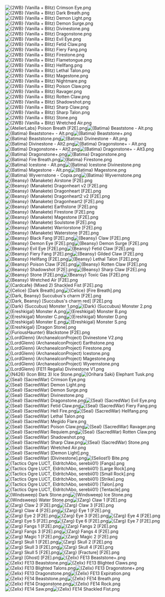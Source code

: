![{2WB} (Vanilla + Blitz) Crimson Eye.png](https://raw.githubusercontent.com/Klokinator/FE-Repo/main/Item%20Icons/Monster%20%2B%20Manakete/%7B2WB%7D%20(Vanilla%20+%20Blitz)%20Crimson%20Eye.png "{2WB} (Vanilla + Blitz) Crimson Eye.png")![{2WB} (Vanilla + Blitz) Dark Breath.png](https://raw.githubusercontent.com/Klokinator/FE-Repo/main/Item%20Icons/Monster%20%2B%20Manakete/%7B2WB%7D%20(Vanilla%20+%20Blitz)%20Dark%20Breath.png "{2WB} (Vanilla + Blitz) Dark Breath.png")![{2WB} (Vanilla + Blitz) Demon Light.png](https://raw.githubusercontent.com/Klokinator/FE-Repo/main/Item%20Icons/Monster%20%2B%20Manakete/%7B2WB%7D%20(Vanilla%20+%20Blitz)%20Demon%20Light.png "{2WB} (Vanilla + Blitz) Demon Light.png")![{2WB} (Vanilla + Blitz) Demon Surge.png](https://raw.githubusercontent.com/Klokinator/FE-Repo/main/Item%20Icons/Monster%20%2B%20Manakete/%7B2WB%7D%20(Vanilla%20+%20Blitz)%20Demon%20Surge.png "{2WB} (Vanilla + Blitz) Demon Surge.png")![{2WB} (Vanilla + Blitz) Divinestone.png](https://raw.githubusercontent.com/Klokinator/FE-Repo/main/Item%20Icons/Monster%20%2B%20Manakete/%7B2WB%7D%20(Vanilla%20+%20Blitz)%20Divinestone.png "{2WB} (Vanilla + Blitz) Divinestone.png")![{2WB} (Vanilla + Blitz) Dragonstone.png](https://raw.githubusercontent.com/Klokinator/FE-Repo/main/Item%20Icons/Monster%20%2B%20Manakete/%7B2WB%7D%20(Vanilla%20+%20Blitz)%20Dragonstone.png "{2WB} (Vanilla + Blitz) Dragonstone.png")![{2WB} (Vanilla + Blitz) Evil Eye.png](https://raw.githubusercontent.com/Klokinator/FE-Repo/main/Item%20Icons/Monster%20%2B%20Manakete/%7B2WB%7D%20(Vanilla%20+%20Blitz)%20Evil%20Eye.png "{2WB} (Vanilla + Blitz) Evil Eye.png")![{2WB} (Vanilla + Blitz) Fetid Claw.png](https://raw.githubusercontent.com/Klokinator/FE-Repo/main/Item%20Icons/Monster%20%2B%20Manakete/%7B2WB%7D%20(Vanilla%20+%20Blitz)%20Fetid%20Claw.png "{2WB} (Vanilla + Blitz) Fetid Claw.png")![{2WB} (Vanilla + Blitz) Fiery Fang.png](https://raw.githubusercontent.com/Klokinator/FE-Repo/main/Item%20Icons/Monster%20%2B%20Manakete/%7B2WB%7D%20(Vanilla%20+%20Blitz)%20Fiery%20Fang.png "{2WB} (Vanilla + Blitz) Fiery Fang.png")![{2WB} (Vanilla + Blitz) Firestone.png](https://raw.githubusercontent.com/Klokinator/FE-Repo/main/Item%20Icons/Monster%20%2B%20Manakete/%7B2WB%7D%20(Vanilla%20+%20Blitz)%20Firestone.png "{2WB} (Vanilla + Blitz) Firestone.png")![{2WB} (Vanilla + Blitz) Flametongue.png](https://raw.githubusercontent.com/Klokinator/FE-Repo/main/Item%20Icons/Monster%20%2B%20Manakete/%7B2WB%7D%20(Vanilla%20+%20Blitz)%20Flametongue.png "{2WB} (Vanilla + Blitz) Flametongue.png")![{2WB} (Vanilla + Blitz) Hellfang.png](https://raw.githubusercontent.com/Klokinator/FE-Repo/main/Item%20Icons/Monster%20%2B%20Manakete/%7B2WB%7D%20(Vanilla%20+%20Blitz)%20Hellfang.png "{2WB} (Vanilla + Blitz) Hellfang.png")![{2WB} (Vanilla + Blitz) Lethal Talon.png](https://raw.githubusercontent.com/Klokinator/FE-Repo/main/Item%20Icons/Monster%20%2B%20Manakete/%7B2WB%7D%20(Vanilla%20+%20Blitz)%20Lethal%20Talon.png "{2WB} (Vanilla + Blitz) Lethal Talon.png")![{2WB} (Vanilla + Blitz) Magestone.png](https://raw.githubusercontent.com/Klokinator/FE-Repo/main/Item%20Icons/Monster%20%2B%20Manakete/%7B2WB%7D%20(Vanilla%20+%20Blitz)%20Magestone.png "{2WB} (Vanilla + Blitz) Magestone.png")![{2WB} (Vanilla + Blitz) Nightmare.png](https://raw.githubusercontent.com/Klokinator/FE-Repo/main/Item%20Icons/Monster%20%2B%20Manakete/%7B2WB%7D%20(Vanilla%20+%20Blitz)%20Nightmare.png "{2WB} (Vanilla + Blitz) Nightmare.png")![{2WB} (Vanilla + Blitz) Poison Claw.png](https://raw.githubusercontent.com/Klokinator/FE-Repo/main/Item%20Icons/Monster%20%2B%20Manakete/%7B2WB%7D%20(Vanilla%20+%20Blitz)%20Poison%20Claw.png "{2WB} (Vanilla + Blitz) Poison Claw.png")![{2WB} (Vanilla + Blitz) Ravager.png](https://raw.githubusercontent.com/Klokinator/FE-Repo/main/Item%20Icons/Monster%20%2B%20Manakete/%7B2WB%7D%20(Vanilla%20+%20Blitz)%20Ravager.png "{2WB} (Vanilla + Blitz) Ravager.png")![{2WB} (Vanilla + Blitz) Rotten Claw.png](https://raw.githubusercontent.com/Klokinator/FE-Repo/main/Item%20Icons/Monster%20%2B%20Manakete/%7B2WB%7D%20(Vanilla%20+%20Blitz)%20Rotten%20Claw.png "{2WB} (Vanilla + Blitz) Rotten Claw.png")![{2WB} (Vanilla + Blitz) Shadowshot.png](https://raw.githubusercontent.com/Klokinator/FE-Repo/main/Item%20Icons/Monster%20%2B%20Manakete/%7B2WB%7D%20(Vanilla%20+%20Blitz)%20Shadowshot.png "{2WB} (Vanilla + Blitz) Shadowshot.png")![{2WB} (Vanilla + Blitz) Sharp Claw.png](https://raw.githubusercontent.com/Klokinator/FE-Repo/main/Item%20Icons/Monster%20%2B%20Manakete/%7B2WB%7D%20(Vanilla%20+%20Blitz)%20Sharp%20Claw.png "{2WB} (Vanilla + Blitz) Sharp Claw.png")![{2WB} (Vanilla + Blitz) Sharp Talon.png](https://raw.githubusercontent.com/Klokinator/FE-Repo/main/Item%20Icons/Monster%20%2B%20Manakete/%7B2WB%7D%20(Vanilla%20+%20Blitz)%20Sharp%20Talon.png "{2WB} (Vanilla + Blitz) Sharp Talon.png")![{2WB} (Vanilla + Blitz) Stone.png](https://raw.githubusercontent.com/Klokinator/FE-Repo/main/Item%20Icons/Monster%20%2B%20Manakete/%7B2WB%7D%20(Vanilla%20+%20Blitz)%20Stone.png "{2WB} (Vanilla + Blitz) Stone.png")![{2WB} (Vanilla + Blitz) Wretched Air.png](https://raw.githubusercontent.com/Klokinator/FE-Repo/main/Item%20Icons/Monster%20%2B%20Manakete/%7B2WB%7D%20(Vanilla%20+%20Blitz)%20Wretched%20Air.png "{2WB} (Vanilla + Blitz) Wretched Air.png")![{AtelierLabs} Poison Breath [F2E].png](https://raw.githubusercontent.com/Klokinator/FE-Repo/main/Item%20Icons/Monster%20%2B%20Manakete/%7BAtelierLabs%7D%20Poison%20Breath%20%5BF2E%5D.png "{AtelierLabs} Poison Breath [F2E].png")![{Batima} Beaststone - Alt.png](https://raw.githubusercontent.com/Klokinator/FE-Repo/main/Item%20Icons/Monster%20%2B%20Manakete/%7BBatima%7D%20Beaststone%20-%20Alt.png "{Batima} Beaststone - Alt.png")![{Batima} Beaststone+ - Alt.png](https://raw.githubusercontent.com/Klokinator/FE-Repo/main/Item%20Icons/Monster%20%2B%20Manakete/%7BBatima%7D%20Beaststone+%20-%20Alt.png "{Batima} Beaststone+ - Alt.png")![{Batima} Beaststone+.png](https://raw.githubusercontent.com/Klokinator/FE-Repo/main/Item%20Icons/Monster%20%2B%20Manakete/%7BBatima%7D%20Beaststone+.png "{Batima} Beaststone+.png")![{Batima} Beaststone.png](https://raw.githubusercontent.com/Klokinator/FE-Repo/main/Item%20Icons/Monster%20%2B%20Manakete/%7BBatima%7D%20Beaststone.png "{Batima} Beaststone.png")![{Batima} Divinestone - Alt.png](https://raw.githubusercontent.com/Klokinator/FE-Repo/main/Item%20Icons/Monster%20%2B%20Manakete/%7BBatima%7D%20Divinestone%20-%20Alt.png "{Batima} Divinestone - Alt.png")![{Batima} Divinestone - Alt2.png](https://raw.githubusercontent.com/Klokinator/FE-Repo/main/Item%20Icons/Monster%20%2B%20Manakete/%7BBatima%7D%20Divinestone%20-%20Alt2.png "{Batima} Divinestone - Alt2.png")![{Batima} Dragonstone+ - Alt.png](https://raw.githubusercontent.com/Klokinator/FE-Repo/main/Item%20Icons/Monster%20%2B%20Manakete/%7BBatima%7D%20Dragonstone+%20-%20Alt.png "{Batima} Dragonstone+ - Alt.png")![{Batima} Dragonstone+ - Alt2.png](https://raw.githubusercontent.com/Klokinator/FE-Repo/main/Item%20Icons/Monster%20%2B%20Manakete/%7BBatima%7D%20Dragonstone+%20-%20Alt2.png "{Batima} Dragonstone+ - Alt2.png")![{Batima} Dragonstone+ - Alt3.png](https://raw.githubusercontent.com/Klokinator/FE-Repo/main/Item%20Icons/Monster%20%2B%20Manakete/%7BBatima%7D%20Dragonstone+%20-%20Alt3.png "{Batima} Dragonstone+ - Alt3.png")![{Batima} Dragonstone+.png](https://raw.githubusercontent.com/Klokinator/FE-Repo/main/Item%20Icons/Monster%20%2B%20Manakete/%7BBatima%7D%20Dragonstone+.png "{Batima} Dragonstone+.png")![{Batima} Dragonstone.png](https://raw.githubusercontent.com/Klokinator/FE-Repo/main/Item%20Icons/Monster%20%2B%20Manakete/%7BBatima%7D%20Dragonstone.png "{Batima} Dragonstone.png")![{Batima} Fire Breath.png](https://raw.githubusercontent.com/Klokinator/FE-Repo/main/Item%20Icons/Monster%20%2B%20Manakete/%7BBatima%7D%20Fire%20Breath.png "{Batima} Fire Breath.png")![{Batima} Firestone.png](https://raw.githubusercontent.com/Klokinator/FE-Repo/main/Item%20Icons/Monster%20%2B%20Manakete/%7BBatima%7D%20Firestone.png "{Batima} Firestone.png")![{Batima} Icestone - Alt.png](https://raw.githubusercontent.com/Klokinator/FE-Repo/main/Item%20Icons/Monster%20%2B%20Manakete/%7BBatima%7D%20Icestone%20-%20Alt.png "{Batima} Icestone - Alt.png")![{Batima} Icestone Divinestone.png](https://raw.githubusercontent.com/Klokinator/FE-Repo/main/Item%20Icons/Monster%20%2B%20Manakete/%7BBatima%7D%20Icestone%20Divinestone.png "{Batima} Icestone Divinestone.png")![{Batima} Magestone - Alt.png](https://raw.githubusercontent.com/Klokinator/FE-Repo/main/Item%20Icons/Monster%20%2B%20Manakete/%7BBatima%7D%20Magestone%20-%20Alt.png "{Batima} Magestone - Alt.png")![{Batima} Magestone.png](https://raw.githubusercontent.com/Klokinator/FE-Repo/main/Item%20Icons/Monster%20%2B%20Manakete/%7BBatima%7D%20Magestone.png "{Batima} Magestone.png")![{Batima} Wyvernstone - Copia.png](https://raw.githubusercontent.com/Klokinator/FE-Repo/main/Item%20Icons/Monster%20%2B%20Manakete/%7BBatima%7D%20Wyvernstone%20-%20Copia.png "{Batima} Wyvernstone - Copia.png")![{Batima} Wyvernstone.png](https://raw.githubusercontent.com/Klokinator/FE-Repo/main/Item%20Icons/Monster%20%2B%20Manakete/%7BBatima%7D%20Wyvernstone.png "{Batima} Wyvernstone.png")![{Beansy} (Manakete) Airstone [F2E].png](https://raw.githubusercontent.com/Klokinator/FE-Repo/main/Item%20Icons/Monster%20%2B%20Manakete/%7BBeansy%7D%20(Manakete)%20Airstone%20%5BF2E%5D.png "{Beansy} (Manakete) Airstone [F2E].png")![{Beansy} (Manakete) Dragonheart v2 [F2E].png](https://raw.githubusercontent.com/Klokinator/FE-Repo/main/Item%20Icons/Monster%20%2B%20Manakete/%7BBeansy%7D%20(Manakete)%20Dragonheart%20v2%20%5BF2E%5D.png "{Beansy} (Manakete) Dragonheart v2 [F2E].png")![{Beansy} (Manakete) Dragonheart [F2E].png](https://raw.githubusercontent.com/Klokinator/FE-Repo/main/Item%20Icons/Monster%20%2B%20Manakete/%7BBeansy%7D%20(Manakete)%20Dragonheart%20%5BF2E%5D.png "{Beansy} (Manakete) Dragonheart [F2E].png")![{Beansy} (Manakete) Dragonheart2 v2 [F2E].png](https://raw.githubusercontent.com/Klokinator/FE-Repo/main/Item%20Icons/Monster%20%2B%20Manakete/%7BBeansy%7D%20(Manakete)%20Dragonheart2%20v2%20%5BF2E%5D.png "{Beansy} (Manakete) Dragonheart2 v2 [F2E].png")![{Beansy} (Manakete) Dragonheart2 [F2E].png](https://raw.githubusercontent.com/Klokinator/FE-Repo/main/Item%20Icons/Monster%20%2B%20Manakete/%7BBeansy%7D%20(Manakete)%20Dragonheart2%20%5BF2E%5D.png "{Beansy} (Manakete) Dragonheart2 [F2E].png")![{Beansy} (Manakete) Earthstone [F2E].png](https://raw.githubusercontent.com/Klokinator/FE-Repo/main/Item%20Icons/Monster%20%2B%20Manakete/%7BBeansy%7D%20(Manakete)%20Earthstone%20%5BF2E%5D.png "{Beansy} (Manakete) Earthstone [F2E].png")![{Beansy} (Manakete) Firestone [F2E].png](https://raw.githubusercontent.com/Klokinator/FE-Repo/main/Item%20Icons/Monster%20%2B%20Manakete/%7BBeansy%7D%20(Manakete)%20Firestone%20%5BF2E%5D.png "{Beansy} (Manakete) Firestone [F2E].png")![{Beansy} (Manakete) Magestone [F2E].png](https://raw.githubusercontent.com/Klokinator/FE-Repo/main/Item%20Icons/Monster%20%2B%20Manakete/%7BBeansy%7D%20(Manakete)%20Magestone%20%5BF2E%5D.png "{Beansy} (Manakete) Magestone [F2E].png")![{Beansy} (Manakete) Soulstone [F2E].png](https://raw.githubusercontent.com/Klokinator/FE-Repo/main/Item%20Icons/Monster%20%2B%20Manakete/%7BBeansy%7D%20(Manakete)%20Soulstone%20%5BF2E%5D.png "{Beansy} (Manakete) Soulstone [F2E].png")![{Beansy} (Manakete) Warriorstone [F2E].png](https://raw.githubusercontent.com/Klokinator/FE-Repo/main/Item%20Icons/Monster%20%2B%20Manakete/%7BBeansy%7D%20(Manakete)%20Warriorstone%20%5BF2E%5D.png "{Beansy} (Manakete) Warriorstone [F2E].png")![{Beansy} (Manakete) Waterstone [F2E].png](https://raw.githubusercontent.com/Klokinator/FE-Repo/main/Item%20Icons/Monster%20%2B%20Manakete/%7BBeansy%7D%20(Manakete)%20Waterstone%20%5BF2E%5D.png "{Beansy} (Manakete) Waterstone [F2E].png")![{Beansy} Black Fang [F2E].png](https://raw.githubusercontent.com/Klokinator/FE-Repo/main/Item%20Icons/Monster%20%2B%20Manakete/%7BBeansy%7D%20Black%20Fang%20%5BF2E%5D.png "{Beansy} Black Fang [F2E].png")![{Beansy} Claw [F2E].png](https://raw.githubusercontent.com/Klokinator/FE-Repo/main/Item%20Icons/Monster%20%2B%20Manakete/%7BBeansy%7D%20Claw%20%5BF2E%5D.png "{Beansy} Claw [F2E].png")![{Beansy} Demon Eye [F2E].png](https://raw.githubusercontent.com/Klokinator/FE-Repo/main/Item%20Icons/Monster%20%2B%20Manakete/%7BBeansy%7D%20Demon%20Eye%20%5BF2E%5D.png "{Beansy} Demon Eye [F2E].png")![{Beansy} Demon Surge [F2E].png](https://raw.githubusercontent.com/Klokinator/FE-Repo/main/Item%20Icons/Monster%20%2B%20Manakete/%7BBeansy%7D%20Demon%20Surge%20%5BF2E%5D.png "{Beansy} Demon Surge [F2E].png")![{Beansy} Evil Eye [F2E].png](https://raw.githubusercontent.com/Klokinator/FE-Repo/main/Item%20Icons/Monster%20%2B%20Manakete/%7BBeansy%7D%20Evil%20Eye%20%5BF2E%5D.png "{Beansy} Evil Eye [F2E].png")![{Beansy} Fetid Claw [F2E].png](https://raw.githubusercontent.com/Klokinator/FE-Repo/main/Item%20Icons/Monster%20%2B%20Manakete/%7BBeansy%7D%20Fetid%20Claw%20%5BF2E%5D.png "{Beansy} Fetid Claw [F2E].png")![{Beansy} Fiery Fang [F2E].png](https://raw.githubusercontent.com/Klokinator/FE-Repo/main/Item%20Icons/Monster%20%2B%20Manakete/%7BBeansy%7D%20Fiery%20Fang%20%5BF2E%5D.png "{Beansy} Fiery Fang [F2E].png")![{Beansy} Gilded Claw [F2E].png](https://raw.githubusercontent.com/Klokinator/FE-Repo/main/Item%20Icons/Monster%20%2B%20Manakete/%7BBeansy%7D%20Gilded%20Claw%20%5BF2E%5D.png "{Beansy} Gilded Claw [F2E].png")![{Beansy} Hellfang [F2E].png](https://raw.githubusercontent.com/Klokinator/FE-Repo/main/Item%20Icons/Monster%20%2B%20Manakete/%7BBeansy%7D%20Hellfang%20%5BF2E%5D.png "{Beansy} Hellfang [F2E].png")![{Beansy} Lethal Talon [F2E].png](https://raw.githubusercontent.com/Klokinator/FE-Repo/main/Item%20Icons/Monster%20%2B%20Manakete/%7BBeansy%7D%20Lethal%20Talon%20%5BF2E%5D.png "{Beansy} Lethal Talon [F2E].png")![{Beansy} Poison Claw [F2E].png](https://raw.githubusercontent.com/Klokinator/FE-Repo/main/Item%20Icons/Monster%20%2B%20Manakete/%7BBeansy%7D%20Poison%20Claw%20%5BF2E%5D.png "{Beansy} Poison Claw [F2E].png")![{Beansy} Rotten Claw [F2E].png](https://raw.githubusercontent.com/Klokinator/FE-Repo/main/Item%20Icons/Monster%20%2B%20Manakete/%7BBeansy%7D%20Rotten%20Claw%20%5BF2E%5D.png "{Beansy} Rotten Claw [F2E].png")![{Beansy} Shadowshot [F2E].png](https://raw.githubusercontent.com/Klokinator/FE-Repo/main/Item%20Icons/Monster%20%2B%20Manakete/%7BBeansy%7D%20Shadowshot%20%5BF2E%5D.png "{Beansy} Shadowshot [F2E].png")![{Beansy} Sharp Claw [F2E].png](https://raw.githubusercontent.com/Klokinator/FE-Repo/main/Item%20Icons/Monster%20%2B%20Manakete/%7BBeansy%7D%20Sharp%20Claw%20%5BF2E%5D.png "{Beansy} Sharp Claw [F2E].png")![{Beansy} Stone [F2E].png](https://raw.githubusercontent.com/Klokinator/FE-Repo/main/Item%20Icons/Monster%20%2B%20Manakete/%7BBeansy%7D%20Stone%20%5BF2E%5D.png "{Beansy} Stone [F2E].png")![{Beansy} Toxic Gas [F2E].png](https://raw.githubusercontent.com/Klokinator/FE-Repo/main/Item%20Icons/Monster%20%2B%20Manakete/%7BBeansy%7D%20Toxic%20Gas%20%5BF2E%5D.png "{Beansy} Toxic Gas [F2E].png")![{Beansy} Wretched Air [F2E].png](https://raw.githubusercontent.com/Klokinator/FE-Repo/main/Item%20Icons/Monster%20%2B%20Manakete/%7BBeansy%7D%20Wretched%20Air%20%5BF2E%5D.png "{Beansy} Wretched Air [F2E].png")![{Cardcafe} (Mixed 2) Shackled Fist [F2E].png](https://raw.githubusercontent.com/Klokinator/FE-Repo/main/Item%20Icons/Monster%20%2B%20Manakete/%7BCardcafe%7D%20(Mixed%202)%20Shackled%20Fist%20%5BF2E%5D.png "{Cardcafe} (Mixed 2) Shackled Fist [F2E].png")![{Celice} [Dark Breath].png](https://raw.githubusercontent.com/Klokinator/FE-Repo/main/Item%20Icons/Monster%20%2B%20Manakete/%7BCelice%7D%20%5BDark%20Breath%5D.png "{Celice} [Dark Breath].png")![{Celice} [Fire Breath].png](https://raw.githubusercontent.com/Klokinator/FE-Repo/main/Item%20Icons/Monster%20%2B%20Manakete/%7BCelice%7D%20%5BFire%20Breath%5D.png "{Celice} [Fire Breath].png")![{Dark, Beansy} Succubus's charm [F2E].png](https://raw.githubusercontent.com/Klokinator/FE-Repo/main/Item%20Icons/Monster%20%2B%20Manakete/%7BDark,%20Beansy%7D%20Succubus's%20charm%20%5BF2E%5D.png "{Dark, Beansy} Succubus's charm [F2E].png")![{Dark, Beansy} [Succubus's charm red] [F2E].png](https://raw.githubusercontent.com/Klokinator/FE-Repo/main/Item%20Icons/Monster%20%2B%20Manakete/%7BDark,%20Beansy%7D%20%5BSuccubus's%20charm%20red%5D%20%5BF2E%5D.png "{Dark, Beansy} [Succubus's charm red] [F2E].png")![{Dark} (Succubus) Monster 1.png](https://raw.githubusercontent.com/Klokinator/FE-Repo/main/Item%20Icons/Monster%20%2B%20Manakete/%7BDark%7D%20(Succubus)%20Monster%201.png "{Dark} (Succubus) Monster 1.png")![{Dark} (Succubus) Monster 2.png](https://raw.githubusercontent.com/Klokinator/FE-Repo/main/Item%20Icons/Monster%20%2B%20Manakete/%7BDark%7D%20(Succubus)%20Monster%202.png "{Dark} (Succubus) Monster 2.png")![{Ereshkigal} Monster A.png](https://raw.githubusercontent.com/Klokinator/FE-Repo/main/Item%20Icons/Monster%20%2B%20Manakete/%7BEreshkigal%7D%20Monster%20A.png "{Ereshkigal} Monster A.png")![{Ereshkigal} Monster B.png](https://raw.githubusercontent.com/Klokinator/FE-Repo/main/Item%20Icons/Monster%20%2B%20Manakete/%7BEreshkigal%7D%20Monster%20B.png "{Ereshkigal} Monster B.png")![{Ereshkigal} Monster C.png](https://raw.githubusercontent.com/Klokinator/FE-Repo/main/Item%20Icons/Monster%20%2B%20Manakete/%7BEreshkigal%7D%20Monster%20C.png "{Ereshkigal} Monster C.png")![{Ereshkigal} Monster D.png](https://raw.githubusercontent.com/Klokinator/FE-Repo/main/Item%20Icons/Monster%20%2B%20Manakete/%7BEreshkigal%7D%20Monster%20D.png "{Ereshkigal} Monster D.png")![{Ereshkigal} Monster E.png](https://raw.githubusercontent.com/Klokinator/FE-Repo/main/Item%20Icons/Monster%20%2B%20Manakete/%7BEreshkigal%7D%20Monster%20E.png "{Ereshkigal} Monster E.png")![{Ereshkigal} Monster S.png](https://raw.githubusercontent.com/Klokinator/FE-Repo/main/Item%20Icons/Monster%20%2B%20Manakete/%7BEreshkigal%7D%20Monster%20S.png "{Ereshkigal} Monster S.png")![{Ereshkigal} [Dragon Stone].png](https://raw.githubusercontent.com/Klokinator/FE-Repo/main/Item%20Icons/Monster%20%2B%20Manakete/%7BEreshkigal%7D%20%5BDragon%20Stone%5D.png "{Ereshkigal} [Dragon Stone].png")![{FuriousHaunter} Blackstone [F2E].png](https://raw.githubusercontent.com/Klokinator/FE-Repo/main/Item%20Icons/Monster%20%2B%20Manakete/%7BFuriousHaunter%7D%20Blackstone%20%5BF2E%5D.png "{FuriousHaunter} Blackstone [F2E].png")![{LordGlenn} (ArchaneaIconProject) Divinestone V2.png](https://raw.githubusercontent.com/Klokinator/FE-Repo/main/Item%20Icons/Monster%20%2B%20Manakete/%7BLordGlenn%7D%20(ArchaneaIconProject)%20Divinestone%20V2.png "{LordGlenn} (ArchaneaIconProject) Divinestone V2.png")![{LordGlenn} (ArchaneaIconProject) Earthstone.png](https://raw.githubusercontent.com/Klokinator/FE-Repo/main/Item%20Icons/Monster%20%2B%20Manakete/%7BLordGlenn%7D%20(ArchaneaIconProject)%20Earthstone.png "{LordGlenn} (ArchaneaIconProject) Earthstone.png")![{LordGlenn} (ArchaneaIconProject) Firestone.png](https://raw.githubusercontent.com/Klokinator/FE-Repo/main/Item%20Icons/Monster%20%2B%20Manakete/%7BLordGlenn%7D%20(ArchaneaIconProject)%20Firestone.png "{LordGlenn} (ArchaneaIconProject) Firestone.png")![{LordGlenn} (ArchaneaIconProject) Icestone.png](https://raw.githubusercontent.com/Klokinator/FE-Repo/main/Item%20Icons/Monster%20%2B%20Manakete/%7BLordGlenn%7D%20(ArchaneaIconProject)%20Icestone.png "{LordGlenn} (ArchaneaIconProject) Icestone.png")![{LordGlenn} (ArchaneaIconProject) Magestone.png](https://raw.githubusercontent.com/Klokinator/FE-Repo/main/Item%20Icons/Monster%20%2B%20Manakete/%7BLordGlenn%7D%20(ArchaneaIconProject)%20Magestone.png "{LordGlenn} (ArchaneaIconProject) Magestone.png")![{LordGlenn} (ArchaneaIconProject) Wyvernstone.png](https://raw.githubusercontent.com/Klokinator/FE-Repo/main/Item%20Icons/Monster%20%2B%20Manakete/%7BLordGlenn%7D%20(ArchaneaIconProject)%20Wyvernstone.png "{LordGlenn} (ArchaneaIconProject) Wyvernstone.png")![{LordGlenn} (FE11 Regalia) Divinestone V1.png](https://raw.githubusercontent.com/Klokinator/FE-Repo/main/Item%20Icons/Monster%20%2B%20Manakete/%7BLordGlenn%7D%20(FE11%20Regalia)%20Divinestone%20V1.png "{LordGlenn} (FE11 Regalia) Divinestone V1.png")![{N426} (Icon Blitz 3) Ice Stone.png](https://raw.githubusercontent.com/Klokinator/FE-Repo/main/Item%20Icons/Monster%20%2B%20Manakete/%7BN426%7D%20(Icon%20Blitz%203)%20Ice%20Stone.png "{N426} (Icon Blitz 3) Ice Stone.png")![{Orihara Saki} Elephant Tusk.png](https://raw.githubusercontent.com/Klokinator/FE-Repo/main/Item%20Icons/Monster%20%2B%20Manakete/%7BOrihara%20Saki%7D%20Elephant%20Tusk.png "{Orihara Saki} Elephant Tusk.png")![{Seal} (SacredWar) Crimson Eye.png](https://raw.githubusercontent.com/Klokinator/FE-Repo/main/Item%20Icons/Monster%20%2B%20Manakete/%7BSeal%7D%20(SacredWar)%20Crimson%20Eye.png "{Seal} (SacredWar) Crimson Eye.png")![{Seal} (SacredWar) Demon Light.png](https://raw.githubusercontent.com/Klokinator/FE-Repo/main/Item%20Icons/Monster%20%2B%20Manakete/%7BSeal%7D%20(SacredWar)%20Demon%20Light.png "{Seal} (SacredWar) Demon Light.png")![{Seal} (SacredWar) Demon Surge.png](https://raw.githubusercontent.com/Klokinator/FE-Repo/main/Item%20Icons/Monster%20%2B%20Manakete/%7BSeal%7D%20(SacredWar)%20Demon%20Surge.png "{Seal} (SacredWar) Demon Surge.png")![{Seal} (SacredWar) Divinestone.png](https://raw.githubusercontent.com/Klokinator/FE-Repo/main/Item%20Icons/Monster%20%2B%20Manakete/%7BSeal%7D%20(SacredWar)%20Divinestone.png "{Seal} (SacredWar) Divinestone.png")![{Seal} (SacredWar) Dragonstone.png](https://raw.githubusercontent.com/Klokinator/FE-Repo/main/Item%20Icons/Monster%20%2B%20Manakete/%7BSeal%7D%20(SacredWar)%20Dragonstone.png "{Seal} (SacredWar) Dragonstone.png")![{Seal} (SacredWar) Evil Eye.png](https://raw.githubusercontent.com/Klokinator/FE-Repo/main/Item%20Icons/Monster%20%2B%20Manakete/%7BSeal%7D%20(SacredWar)%20Evil%20Eye.png "{Seal} (SacredWar) Evil Eye.png")![{Seal} (SacredWar) Fetid Claw.png](https://raw.githubusercontent.com/Klokinator/FE-Repo/main/Item%20Icons/Monster%20%2B%20Manakete/%7BSeal%7D%20(SacredWar)%20Fetid%20Claw.png "{Seal} (SacredWar) Fetid Claw.png")![{Seal} (SacredWar) Fiery Fang.png](https://raw.githubusercontent.com/Klokinator/FE-Repo/main/Item%20Icons/Monster%20%2B%20Manakete/%7BSeal%7D%20(SacredWar)%20Fiery%20Fang.png "{Seal} (SacredWar) Fiery Fang.png")![{Seal} (SacredWar) Hell Fire.png](https://raw.githubusercontent.com/Klokinator/FE-Repo/main/Item%20Icons/Monster%20%2B%20Manakete/%7BSeal%7D%20(SacredWar)%20Hell%20Fire.png "{Seal} (SacredWar) Hell Fire.png")![{Seal} (SacredWar) Hellfang.png](https://raw.githubusercontent.com/Klokinator/FE-Repo/main/Item%20Icons/Monster%20%2B%20Manakete/%7BSeal%7D%20(SacredWar)%20Hellfang.png "{Seal} (SacredWar) Hellfang.png")![{Seal} (SacredWar) Lethal Talon.png](https://raw.githubusercontent.com/Klokinator/FE-Repo/main/Item%20Icons/Monster%20%2B%20Manakete/%7BSeal%7D%20(SacredWar)%20Lethal%20Talon.png "{Seal} (SacredWar) Lethal Talon.png")![{Seal} (SacredWar) Megido Flare.png](https://raw.githubusercontent.com/Klokinator/FE-Repo/main/Item%20Icons/Monster%20%2B%20Manakete/%7BSeal%7D%20(SacredWar)%20Megido%20Flare.png "{Seal} (SacredWar) Megido Flare.png")![{Seal} (SacredWar) Poison Claw.png](https://raw.githubusercontent.com/Klokinator/FE-Repo/main/Item%20Icons/Monster%20%2B%20Manakete/%7BSeal%7D%20(SacredWar)%20Poison%20Claw.png "{Seal} (SacredWar) Poison Claw.png")![{Seal} (SacredWar) Ravager.png](https://raw.githubusercontent.com/Klokinator/FE-Repo/main/Item%20Icons/Monster%20%2B%20Manakete/%7BSeal%7D%20(SacredWar)%20Ravager.png "{Seal} (SacredWar) Ravager.png")![{Seal} (SacredWar) Requiem.png](https://raw.githubusercontent.com/Klokinator/FE-Repo/main/Item%20Icons/Monster%20%2B%20Manakete/%7BSeal%7D%20(SacredWar)%20Requiem.png "{Seal} (SacredWar) Requiem.png")![{Seal} (SacredWar) Rotten Claw.png](https://raw.githubusercontent.com/Klokinator/FE-Repo/main/Item%20Icons/Monster%20%2B%20Manakete/%7BSeal%7D%20(SacredWar)%20Rotten%20Claw.png "{Seal} (SacredWar) Rotten Claw.png")![{Seal} (SacredWar) Shadowshot.png](https://raw.githubusercontent.com/Klokinator/FE-Repo/main/Item%20Icons/Monster%20%2B%20Manakete/%7BSeal%7D%20(SacredWar)%20Shadowshot.png "{Seal} (SacredWar) Shadowshot.png")![{Seal} (SacredWar) Sharp Claw.png](https://raw.githubusercontent.com/Klokinator/FE-Repo/main/Item%20Icons/Monster%20%2B%20Manakete/%7BSeal%7D%20(SacredWar)%20Sharp%20Claw.png "{Seal} (SacredWar) Sharp Claw.png")![{Seal} (SacredWar) Stone.png](https://raw.githubusercontent.com/Klokinator/FE-Repo/main/Item%20Icons/Monster%20%2B%20Manakete/%7BSeal%7D%20(SacredWar)%20Stone.png "{Seal} (SacredWar) Stone.png")![{Seal} (SacredWar) Wretched Air.png](https://raw.githubusercontent.com/Klokinator/FE-Repo/main/Item%20Icons/Monster%20%2B%20Manakete/%7BSeal%7D%20(SacredWar)%20Wretched%20Air.png "{Seal} (SacredWar) Wretched Air.png")![{Seal} (SacredWar) [Demon Light].png](https://raw.githubusercontent.com/Klokinator/FE-Repo/main/Item%20Icons/Monster%20%2B%20Manakete/%7BSeal%7D%20(SacredWar)%20%5BDemon%20Light%5D.png "{Seal} (SacredWar) [Demon Light].png")![{Seal} (SacredWar) [Divinestone].png](https://raw.githubusercontent.com/Klokinator/FE-Repo/main/Item%20Icons/Monster%20%2B%20Manakete/%7BSeal%7D%20(SacredWar)%20%5BDivinestone%5D.png "{Seal} (SacredWar) [Divinestone].png")![{Seliost1} Bite.png](https://raw.githubusercontent.com/Klokinator/FE-Repo/main/Item%20Icons/Monster%20%2B%20Manakete/%7BSeliost1%7D%20Bite.png "{Seliost1} Bite.png")![{Tactics Ogre LUCT, EldritchAbo, serebii01} [Fangs].png](https://raw.githubusercontent.com/Klokinator/FE-Repo/main/Item%20Icons/Monster%20%2B%20Manakete/%7BTactics%20Ogre%20LUCT,%20EldritchAbo,%20serebii01%7D%20%5BFangs%5D.png "{Tactics Ogre LUCT, EldritchAbo, serebii01} [Fangs].png")![{Tactics Ogre LUCT, EldritchAbo, serebii01} [Large Rock].png](https://raw.githubusercontent.com/Klokinator/FE-Repo/main/Item%20Icons/Monster%20%2B%20Manakete/%7BTactics%20Ogre%20LUCT,%20EldritchAbo,%20serebii01%7D%20%5BLarge%20Rock%5D.png "{Tactics Ogre LUCT, EldritchAbo, serebii01} [Large Rock].png")![{Tactics Ogre LUCT, EldritchAbo, serebii01} [Small Rock].png](https://raw.githubusercontent.com/Klokinator/FE-Repo/main/Item%20Icons/Monster%20%2B%20Manakete/%7BTactics%20Ogre%20LUCT,%20EldritchAbo,%20serebii01%7D%20%5BSmall%20Rock%5D.png "{Tactics Ogre LUCT, EldritchAbo, serebii01} [Small Rock].png")![{Tactics Ogre LUCT, EldritchAbo, serebii01} [Strike].png](https://raw.githubusercontent.com/Klokinator/FE-Repo/main/Item%20Icons/Monster%20%2B%20Manakete/%7BTactics%20Ogre%20LUCT,%20EldritchAbo,%20serebii01%7D%20%5BStrike%5D.png "{Tactics Ogre LUCT, EldritchAbo, serebii01} [Strike].png")![{Tactics Ogre LUCT, EldritchAbo, serebii01} [Talon].png](https://raw.githubusercontent.com/Klokinator/FE-Repo/main/Item%20Icons/Monster%20%2B%20Manakete/%7BTactics%20Ogre%20LUCT,%20EldritchAbo,%20serebii01%7D%20%5BTalon%5D.png "{Tactics Ogre LUCT, EldritchAbo, serebii01} [Talon].png")![{Tactics Ogre LUCT, EldritchAbo, serebii01} [Tentacle].png](https://raw.githubusercontent.com/Klokinator/FE-Repo/main/Item%20Icons/Monster%20%2B%20Manakete/%7BTactics%20Ogre%20LUCT,%20EldritchAbo,%20serebii01%7D%20%5BTentacle%5D.png "{Tactics Ogre LUCT, EldritchAbo, serebii01} [Tentacle].png")![{Windsweep} Dark Stone.png](https://raw.githubusercontent.com/Klokinator/FE-Repo/main/Item%20Icons/Monster%20%2B%20Manakete/%7BWindsweep%7D%20Dark%20Stone.png "{Windsweep} Dark Stone.png")![{Windsweep} Ice Stone.png](https://raw.githubusercontent.com/Klokinator/FE-Repo/main/Item%20Icons/Monster%20%2B%20Manakete/%7BWindsweep%7D%20Ice%20Stone.png "{Windsweep} Ice Stone.png")![{Windsweep} Water Stone.png](https://raw.githubusercontent.com/Klokinator/FE-Repo/main/Item%20Icons/Monster%20%2B%20Manakete/%7BWindsweep%7D%20Water%20Stone.png "{Windsweep} Water Stone.png")![{Zarg} Claw 1 [F2E].png](https://raw.githubusercontent.com/Klokinator/FE-Repo/main/Item%20Icons/Monster%20%2B%20Manakete/%7BZarg%7D%20Claw%201%20%5BF2E%5D.png "{Zarg} Claw 1 [F2E].png")![{Zarg} Claw 2 [F2E].png](https://raw.githubusercontent.com/Klokinator/FE-Repo/main/Item%20Icons/Monster%20%2B%20Manakete/%7BZarg%7D%20Claw%202%20%5BF2E%5D.png "{Zarg} Claw 2 [F2E].png")![{Zarg} Claw 3 [F2E].png](https://raw.githubusercontent.com/Klokinator/FE-Repo/main/Item%20Icons/Monster%20%2B%20Manakete/%7BZarg%7D%20Claw%203%20%5BF2E%5D.png "{Zarg} Claw 3 [F2E].png")![{Zarg} Claw 4 [F2E].png](https://raw.githubusercontent.com/Klokinator/FE-Repo/main/Item%20Icons/Monster%20%2B%20Manakete/%7BZarg%7D%20Claw%204%20%5BF2E%5D.png "{Zarg} Claw 4 [F2E].png")![{Zarg} Eye 1 [F2E].png](https://raw.githubusercontent.com/Klokinator/FE-Repo/main/Item%20Icons/Monster%20%2B%20Manakete/%7BZarg%7D%20Eye%201%20%5BF2E%5D.png "{Zarg} Eye 1 [F2E].png")![{Zarg} Eye 2 [F2E].png](https://raw.githubusercontent.com/Klokinator/FE-Repo/main/Item%20Icons/Monster%20%2B%20Manakete/%7BZarg%7D%20Eye%202%20%5BF2E%5D.png "{Zarg} Eye 2 [F2E].png")![{Zarg} Eye 3 [F2E].png](https://raw.githubusercontent.com/Klokinator/FE-Repo/main/Item%20Icons/Monster%20%2B%20Manakete/%7BZarg%7D%20Eye%203%20%5BF2E%5D.png "{Zarg} Eye 3 [F2E].png")![{Zarg} Eye 4 [F2E].png](https://raw.githubusercontent.com/Klokinator/FE-Repo/main/Item%20Icons/Monster%20%2B%20Manakete/%7BZarg%7D%20Eye%204%20%5BF2E%5D.png "{Zarg} Eye 4 [F2E].png")![{Zarg} Eye 5 [F2E].png](https://raw.githubusercontent.com/Klokinator/FE-Repo/main/Item%20Icons/Monster%20%2B%20Manakete/%7BZarg%7D%20Eye%205%20%5BF2E%5D.png "{Zarg} Eye 5 [F2E].png")![{Zarg} Eye 6 [F2E].png](https://raw.githubusercontent.com/Klokinator/FE-Repo/main/Item%20Icons/Monster%20%2B%20Manakete/%7BZarg%7D%20Eye%206%20%5BF2E%5D.png "{Zarg} Eye 6 [F2E].png")![{Zarg} Eye 7 [F2E].png](https://raw.githubusercontent.com/Klokinator/FE-Repo/main/Item%20Icons/Monster%20%2B%20Manakete/%7BZarg%7D%20Eye%207%20%5BF2E%5D.png "{Zarg} Eye 7 [F2E].png")![{Zarg} Fangs 1 [F2E].png](https://raw.githubusercontent.com/Klokinator/FE-Repo/main/Item%20Icons/Monster%20%2B%20Manakete/%7BZarg%7D%20Fangs%201%20%5BF2E%5D.png "{Zarg} Fangs 1 [F2E].png")![{Zarg} Fangs 2 [F2E].png](https://raw.githubusercontent.com/Klokinator/FE-Repo/main/Item%20Icons/Monster%20%2B%20Manakete/%7BZarg%7D%20Fangs%202%20%5BF2E%5D.png "{Zarg} Fangs 2 [F2E].png")![{Zarg} Fangs 3 [F2E].png](https://raw.githubusercontent.com/Klokinator/FE-Repo/main/Item%20Icons/Monster%20%2B%20Manakete/%7BZarg%7D%20Fangs%203%20%5BF2E%5D.png "{Zarg} Fangs 3 [F2E].png")![{Zarg} Fangs 4 [F2E].png](https://raw.githubusercontent.com/Klokinator/FE-Repo/main/Item%20Icons/Monster%20%2B%20Manakete/%7BZarg%7D%20Fangs%204%20%5BF2E%5D.png "{Zarg} Fangs 4 [F2E].png")![{Zarg} Magic 1 [F2E].png](https://raw.githubusercontent.com/Klokinator/FE-Repo/main/Item%20Icons/Monster%20%2B%20Manakete/%7BZarg%7D%20Magic%201%20%5BF2E%5D.png "{Zarg} Magic 1 [F2E].png")![{Zarg} Magic 2 [F2E].png](https://raw.githubusercontent.com/Klokinator/FE-Repo/main/Item%20Icons/Monster%20%2B%20Manakete/%7BZarg%7D%20Magic%202%20%5BF2E%5D.png "{Zarg} Magic 2 [F2E].png")![{Zarg} Skull 1 [F2E].png](https://raw.githubusercontent.com/Klokinator/FE-Repo/main/Item%20Icons/Monster%20%2B%20Manakete/%7BZarg%7D%20Skull%201%20%5BF2E%5D.png "{Zarg} Skull 1 [F2E].png")![{Zarg} Skull 2 [F2E].png](https://raw.githubusercontent.com/Klokinator/FE-Repo/main/Item%20Icons/Monster%20%2B%20Manakete/%7BZarg%7D%20Skull%202%20%5BF2E%5D.png "{Zarg} Skull 2 [F2E].png")![{Zarg} Skull 3 [F2E].png](https://raw.githubusercontent.com/Klokinator/FE-Repo/main/Item%20Icons/Monster%20%2B%20Manakete/%7BZarg%7D%20Skull%203%20%5BF2E%5D.png "{Zarg} Skull 3 [F2E].png")![{Zarg} Skull 4 [F2E].png](https://raw.githubusercontent.com/Klokinator/FE-Repo/main/Item%20Icons/Monster%20%2B%20Manakete/%7BZarg%7D%20Skull%204%20%5BF2E%5D.png "{Zarg} Skull 4 [F2E].png")![{Zarg} Skull 5 [F2E].png](https://raw.githubusercontent.com/Klokinator/FE-Repo/main/Item%20Icons/Monster%20%2B%20Manakete/%7BZarg%7D%20Skull%205%20%5BF2E%5D.png "{Zarg} Skull 5 [F2E].png")![{Zarg} [Fracture] [F2E].png](https://raw.githubusercontent.com/Klokinator/FE-Repo/main/Item%20Icons/Monster%20%2B%20Manakete/%7BZarg%7D%20%5BFracture%5D%20%5BF2E%5D.png "{Zarg} [Fracture] [F2E].png")![{Zarg} [Ghost] [F2E].png](https://raw.githubusercontent.com/Klokinator/FE-Repo/main/Item%20Icons/Monster%20%2B%20Manakete/%7BZarg%7D%20%5BGhost%5D%20%5BF2E%5D.png "{Zarg} [Ghost] [F2E].png")![{Zelix} FE13 Beaststone+.png](https://raw.githubusercontent.com/Klokinator/FE-Repo/main/Item%20Icons/Monster%20%2B%20Manakete/%7BZelix%7D%20FE13%20Beaststone+.png "{Zelix} FE13 Beaststone+.png")![{Zelix} FE13 Beaststone.png](https://raw.githubusercontent.com/Klokinator/FE-Repo/main/Item%20Icons/Monster%20%2B%20Manakete/%7BZelix%7D%20FE13%20Beaststone.png "{Zelix} FE13 Beaststone.png")![{Zelix} FE13 Blighted Claws.png](https://raw.githubusercontent.com/Klokinator/FE-Repo/main/Item%20Icons/Monster%20%2B%20Manakete/%7BZelix%7D%20FE13%20Blighted%20Claws.png "{Zelix} FE13 Blighted Claws.png")![{Zelix} FE13 Blighted Talons.png](https://raw.githubusercontent.com/Klokinator/FE-Repo/main/Item%20Icons/Monster%20%2B%20Manakete/%7BZelix%7D%20FE13%20Blighted%20Talons.png "{Zelix} FE13 Blighted Talons.png")![{Zelix} FE13 Dragonstone+.png](https://raw.githubusercontent.com/Klokinator/FE-Repo/main/Item%20Icons/Monster%20%2B%20Manakete/%7BZelix%7D%20FE13%20Dragonstone+.png "{Zelix} FE13 Dragonstone+.png")![{Zelix} FE13 Dragonstone.png](https://raw.githubusercontent.com/Klokinator/FE-Repo/main/Item%20Icons/Monster%20%2B%20Manakete/%7BZelix%7D%20FE13%20Dragonstone.png "{Zelix} FE13 Dragonstone.png")![{Zelix} FE13 Expiration.png](https://raw.githubusercontent.com/Klokinator/FE-Repo/main/Item%20Icons/Monster%20%2B%20Manakete/%7BZelix%7D%20FE13%20Expiration.png "{Zelix} FE13 Expiration.png")![{Zelix} FE14 Beaststone.png](https://raw.githubusercontent.com/Klokinator/FE-Repo/main/Item%20Icons/Monster%20%2B%20Manakete/%7BZelix%7D%20FE14%20Beaststone.png "{Zelix} FE14 Beaststone.png")![{Zelix} FE14 Breath.png](https://raw.githubusercontent.com/Klokinator/FE-Repo/main/Item%20Icons/Monster%20%2B%20Manakete/%7BZelix%7D%20FE14%20Breath.png "{Zelix} FE14 Breath.png")![{Zelix} FE14 Dragonstone.png](https://raw.githubusercontent.com/Klokinator/FE-Repo/main/Item%20Icons/Monster%20%2B%20Manakete/%7BZelix%7D%20FE14%20Dragonstone.png "{Zelix} FE14 Dragonstone.png")![{Zelix} FE14 Rock.png](https://raw.githubusercontent.com/Klokinator/FE-Repo/main/Item%20Icons/Monster%20%2B%20Manakete/%7BZelix%7D%20FE14%20Rock.png "{Zelix} FE14 Rock.png")![{Zelix} FE14 Saw.png](https://raw.githubusercontent.com/Klokinator/FE-Repo/main/Item%20Icons/Monster%20%2B%20Manakete/%7BZelix%7D%20FE14%20Saw.png "{Zelix} FE14 Saw.png")![{Zelix} FE14 Shackled Fist.png](https://raw.githubusercontent.com/Klokinator/FE-Repo/main/Item%20Icons/Monster%20%2B%20Manakete/%7BZelix%7D%20FE14%20Shackled%20Fist.png "{Zelix} FE14 Shackled Fist.png")
